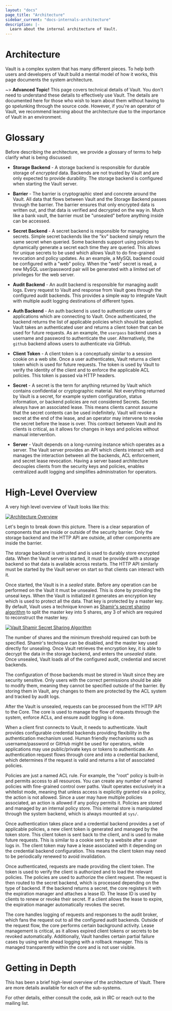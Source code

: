 ```yaml
---
layout: "docs"
page_title: "Architecture"
sidebar_current: "docs-internals-architecture"
description: |-
  Learn about the internal architecture of Vault.
---
```


# Architecture

Vault is a complex system that has many different pieces. To help both users and developers of Vault
build a mental model of how it works, this page documents the system architecture.

~> **Advanced Topic!** This page covers technical details
of Vault. You don't need to understand these details to
effectively use Vault. The details are documented here for
those who wish to learn about them without having to go
spelunking through the source code. However, if you're an
operator of Vault, we recommend learning about the architecture
due to the importance of Vault in an environment.

# Glossary

Before describing the architecture, we provide a glossary of terms to help
clarify what is being discussed:

* **Storage Backend** - A storage backend is responsible for durable storage of _encrypted_ data.
  Backends are not trusted by Vault and are only expected to provide durability. The storage
  backend is configured when starting the Vault server.

* **Barrier** - The barrier is cryptographic steel and concrete around the Vault. All data that
  flows between Vault and the Storage Backend passes through the barrier. The barrier ensures
  that only encrypted data is written out, and that data is verified and decrypted on the way
  in. Much like a bank vault, the barrier must be "unsealed" before anything inside can be accessed.

* **Secret Backend** - A secret backend is responsible for managing secrets. Simple secret backends
  like the "kv" backend simply return the same secret when queried. Some backends support
  using policies to dynamically generate a secret each time they are queried. This allows for
  unique secrets to be used which allows Vault to do fine-grained revocation and policy updates.
  As an example, a MySQL backend could be configured with a "web" policy. When the "web" secret
  is read, a new MySQL user/password pair will be generated with a limited set of privileges
  for the web server.

* **Audit Backend** - An audit backend is responsible for managing audit logs. Every request to Vault
  and response from Vault goes through the configured audit backends. This provides a simple
  way to integrate Vault with multiple audit logging destinations of different types.

* **Auth Backend** - An auth backend is used to authenticate users or applications which
  are connecting to Vault. Once authenticated, the backend returns the list of applicable policies
  which should be applied. Vault takes an authenticated user and returns a client token that can
  be used for future requests. As an example, the `userpass` backend uses a username and password
  to authenticate the user. Alternatively, the `github` backend allows users to authenticate
  via GitHub.

* **Client Token** - A client token is a conceptually similar to a session cookie on a web site.
  Once a user authenticates, Vault returns a client token which is used for future requests.
  The token is used by Vault to verify the identity of the client and to enforce the applicable
  ACL policies. This token is passed via HTTP headers.

* **Secret** - A secret is the term for anything returned by Vault which contains confidential
  or cryptographic material. Not everything returned by Vault is a secret, for example
  system configuration, status information, or backend policies are not considered Secrets.
  Secrets always have an associated lease. This means clients cannot assume that the secret
  contents can be used indefinitely. Vault will revoke a secret at the end of the lease, and
  an operator may intervene to revoke the secret before the lease is over. This contract
  between Vault and its clients is critical, as it allows for changes in keys and policies
  without manual intervention.

* **Server** - Vault depends on a long-running instance which operates as a server.
  The Vault server provides an API which clients interact with and manages the
  interaction between all the backends, ACL enforcement, and secret lease revocation.
  Having a server based architecture decouples clients from the security keys and policies,
  enables centralized audit logging and simplifies administration for operators.

# High-Level Overview

A very high level overview of Vault looks like this:

[![Architecture Overview](/assets/images/layers.png)](/assets/images/layers.png)

Let's begin to break down this picture. There is a clear separation of components
that are inside or outside of the security barrier. Only the storage backend and
the HTTP API are outside, all other components are inside the barrier.

The storage backend is untrusted and is used to durably store encrypted data. When
the Vault server is started, it must be provided with a storage backend so that data
is available across restarts. The HTTP API similarly must be started by the Vault server
on start so that clients can interact with it.

Once started, the Vault is in a _sealed_ state. Before any operation can be performed
on the Vault it must be unsealed. This is done by providing the unseal keys. When
the Vault is initialized it generates an encryption key which is used to protect all the
data. That key is protected by a master key. By default, Vault uses a technique known
as [Shamir's secret sharing algorithm](https://en.wikipedia.org/wiki/Shamir's_Secret_Sharing)
to split the master key into 5 shares, any 3 of which are required to reconstruct the master
key.

[![Vault Shamir Secret Sharing Algorithm](/assets/images/vault-shamir-secret-sharing.svg)](/assets/images/vault-shamir-secret-sharing.svg)

The number of shares and the minimum threshold required can both be specified. Shamir's
technique can be disabled, and the master key used directly for unsealing. Once Vault
retrieves the encryption key, it is able to decrypt the data in the storage backend,
and enters the _unsealed_ state. Once unsealed, Vault loads all of the configured
audit, credential and secret backends.

The configuration of those backends must be stored in Vault since they are security
sensitive. Only users with the correct permissions should be able to modify them,
meaning they cannot be specified outside of the barrier. By storing them in Vault,
any changes to them are protected by the ACL system and tracked by audit logs.

After the Vault is unsealed, requests can be processed from the HTTP API to the Core.
The core is used to manage the flow of requests through the system, enforce ACLs,
and ensure audit logging is done.

When a client first connects to Vault, it needs to authenticate. Vault provides
configurable credential backends providing flexibility in the authentication mechanism
used. Human friendly mechanisms such as username/password or GitHub might be
used for operators, while applications may use public/private keys or tokens to authenticate.
An authentication request flows through core and into a credential backend, which determines
if the request is valid and returns a list of associated policies.

Policies are just a named ACL rule. For example, the "root" policy is built-in and
permits access to all resources. You can create any number of named policies with
fine-grained control over paths. Vault operates exclusively in a whitelist mode, meaning
that unless access is explicitly granted via a policy, the action is not allowed.
Since a user may have multiple policies associated, an action is allowed if any policy
permits it. Policies are stored and managed by an internal policy store. This internal store
is manipulated through the system backend, which is always mounted at `sys/`.

Once authentication takes place and a credential backend provides a set of applicable
policies, a new client token is generated and managed by the token store. This client token
is sent back to the client, and is used to make future requests. This is similar to
a cookie sent by a website after a user logs in. The client token may have a lease associated
with it depending on the credential backend configuration. This means the client token
may need to be periodically renewed to avoid invalidation.

Once authenticated, requests are made providing the client token. The token is used
to verify the client is authorized and to load the relevant policies. The policies
are used to authorize the client request. The request is then routed to the secret backend,
which is processed depending on the type of backend. If the backend returns a secret,
the core registers it with the expiration manager and attaches a lease ID.
The lease ID is used by clients to renew or revoke their secret. If a client allows the
lease to expire, the expiration manager automatically revokes the secret.

The core handles logging of requests and responses to the audit broker, which fans the
request out to all the configured audit backends. Outside of the request flow, the core
performs certain background activity. Lease management is critical, as it allows
expired client tokens or secrets to be revoked automatically. Additionally, Vault handles
certain partial failure cases by using write ahead logging with a rollback manager.
This is managed transparently within the core and is not user visible.

# Getting in Depth

This has been a brief high-level overview of the architecture of Vault. There
are more details available for each of the sub-systems.

For other details, either consult the code, ask in IRC or reach out to the mailing list.
